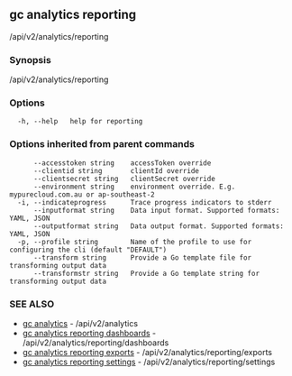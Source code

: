 ## gc analytics reporting

/api/v2/analytics/reporting

### Synopsis

/api/v2/analytics/reporting

### Options

```
  -h, --help   help for reporting
```

### Options inherited from parent commands

```
      --accesstoken string    accessToken override
      --clientid string       clientId override
      --clientsecret string   clientSecret override
      --environment string    environment override. E.g. mypurecloud.com.au or ap-southeast-2
  -i, --indicateprogress      Trace progress indicators to stderr
      --inputformat string    Data input format. Supported formats: YAML, JSON
      --outputformat string   Data output format. Supported formats: YAML, JSON
  -p, --profile string        Name of the profile to use for configuring the cli (default "DEFAULT")
      --transform string      Provide a Go template file for transforming output data
      --transformstr string   Provide a Go template string for transforming output data
```

### SEE ALSO

* [gc analytics](gc_analytics.html)	 - /api/v2/analytics
* [gc analytics reporting dashboards](gc_analytics_reporting_dashboards.html)	 - /api/v2/analytics/reporting/dashboards
* [gc analytics reporting exports](gc_analytics_reporting_exports.html)	 - /api/v2/analytics/reporting/exports
* [gc analytics reporting settings](gc_analytics_reporting_settings.html)	 - /api/v2/analytics/reporting/settings


